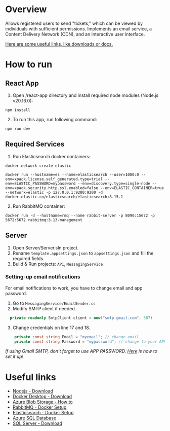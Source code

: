 # Overview
Allows registered users to send "tickets," which can be viewed by individuals with sufficient permissions. Implements an email service, a Content Delivery Network (CDN), and an interactive user interface.

[Here are some useful links, like downloads or docs.](#useful-links)

# How to run
## React App
1. Open /react-app directory and install required node modules (Node.js v20.16.0):
```
npm install
```
2. To run this app, run following command:
```
npm run dev
```

## Required Services
1. Run Elasticsearch docker containers:
```
docker network create elastic
```
```
docker run --hostname=es --name=elasticsearch --user=1000:0 --env=xpack.license.self_generated.type=trial --env=ELASTIC_PASSWORD=mypassword --env=discovery.type=single-node --env=xpack.security.http.ssl.enabled=false --env=ELASTIC_CONTAINER=true --network=elastic -p 127.0.0.1:9200:9200 -d docker.elastic.co/elasticsearch/elasticsearch:8.15.1
```
2. Run RabbitMQ container:
```
docker run -d --hostname=rmq --name rabbit-server -p 8090:15672 -p 5672:5672 rabbitmq:3.13-management
```

## Server
1. Open Server/Server.sln project.
2. Rename `template.appsettings.json` to `appsettings.json` and fill the required fields.
3. Build & Run projects: `API`, `MessagingService`
### Setting-up email notifications
For email notifications to work, you have to change email and app password.
1. Go to `MessagingService/EmailSender.cs`
2. Modify SMTP client if needed.
```cs
  private readonly SmtpClient client = new("smtp.gmail.com", 587)
```
3. Change credentials on line 17 and 18.
```cs
    private const string Email = "myemail"; // change email
    private const string Password = "mypassword"; // change to your APP password
```
*If using Gmail SMTP, don't forget to use APP PASSWORD. [Here](https://support.google.com/mail/answer/185833?hl=en) is how to set it up!*

# Useful links
- [Nodejs - Download](https://nodejs.org/en/download/package-manager)
- [Docker Desktop - Download](https://www.docker.com/products/docker-desktop/)
- [Azure Blob Storage - How to](https://learn.microsoft.com/en-us/azure/storage/common/storage-account-create?tabs=azure-portal)
- [RabbitMQ - Docker Setup](https://www.rabbitmq.com/docs/download)
- [Elasticsearch - Docker Setup](https://www.elastic.co/guide/en/elasticsearch/reference/current/docker.html)
- [Azure SQL Database](https://azure.microsoft.com/en-us/products/azure-sql/database/?&ef_id=_k_CjwKCAjwgfm3BhBeEiwAFfxrG_JyfJmGpH2h6z9Uo3GqYjVhWqW-UkeVpaGnEy0xLWOayHUJ8i3SdRoCMxQQAvD_BwE_k_&OCID=AIDcmm22fzqsrc_SEM__k_CjwKCAjwgfm3BhBeEiwAFfxrG_JyfJmGpH2h6z9Uo3GqYjVhWqW-UkeVpaGnEy0xLWOayHUJ8i3SdRoCMxQQAvD_BwE_k_&gad_source=1&gclid=CjwKCAjwgfm3BhBeEiwAFfxrG_JyfJmGpH2h6z9Uo3GqYjVhWqW-UkeVpaGnEy0xLWOayHUJ8i3SdRoCMxQQAvD_BwE)
- [SQL Server - Download](https://www.microsoft.com/en-us/sql-server/sql-server-downloads)
